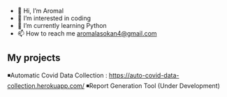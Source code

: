- 👋 Hi, I’m Aromal
- 👀 I’m interested in coding
- 🌱 I’m currently learning Python
- 📫 How to reach me aromalasokan4@gmail.com


My projects
-----------
◾Automatic Covid Data Collection : https://auto-covid-data-collection.herokuapp.com/
◾Report Generation Tool (Under Development)
